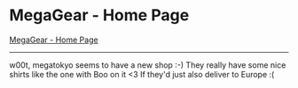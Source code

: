 # MegaGear - Home Page

<a href="http://www.megagear.com/megagear_site/">MegaGear - Home Page</a>

-------------------------------



<p>w00t, megatokyo seems to have a new shop :-) They really have some nice shirts like the one with Boo on it <3 If they'd just also deliver to Europe :( </p>

